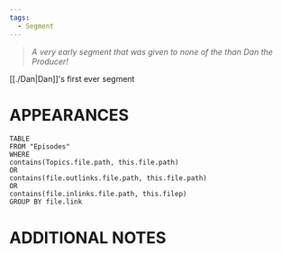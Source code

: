 ```yaml
---
tags:
  - Segment
---
```


> *A very early segment that was given to none of the than Dan the Producer!*

[[./Dan|Dan]]'s first ever segment
# APPEARANCES
``` dataview
TABLE
FROM "Episodes"
WHERE 
contains(Topics.file.path, this.file.path) 
OR 
contains(file.outlinks.file.path, this.file.path)
OR
contains(file.inlinks.file.path, this.filep)
GROUP BY file.link
```

# ADDITIONAL NOTES